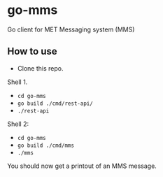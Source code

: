 # go-mms
Go client for MET Messaging system (MMS)


## How to use
- Clone this repo.

Shell 1.
- `cd go-mms`
- `go build ./cmd/rest-api/`
- `./rest-api`

Shell 2:
- `cd go-mms`
- `go build ./cmd/mms`
- `./mms`

You should now get a printout of an MMS message.
